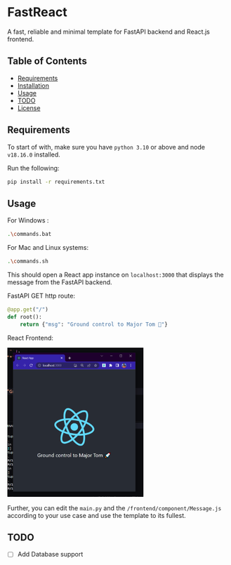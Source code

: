 # FastReact
A fast, reliable and minimal template for FastAPI backend and React.js frontend.

## Table of Contents
- [Requirements](#requirements)
- [Installation](#installation)
- [Usage](#usage)
- [TODO](#todo)
- [License](#license)



## Requirements
To start of with, make sure you have `python 3.10` or above and node `v18.16.0` installed.

Run the following:
```bash
pip install -r requirements.txt
```

## Usage

For Windows :

```bash
.\commands.bat
```

For Mac and Linux systems: 

```bash
.\commands.sh
```

This should open a React app instance on `localhost:3000` that displays the message from the FastAPI backend.

FastAPI GET http route:

```python
@app.get("/")
def root():
    return {"msg": "Ground control to Major Tom 🚀"}
```

React Frontend:
<p align="left"><img src="react.png" height="340px"><br></p>

Further, you can edit the `main.py` and the `/frontend/component/Message.js` according to your use case and use the template to its fullest.

## TODO
- [ ] Add Database support